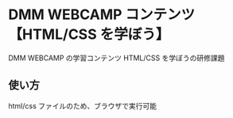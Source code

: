 # DMM WEBCAMP コンテンツ【HTML/CSS を学ぼう】

DMM WEBCAMP の学習コンテンツ HTML/CSS を学ぼうの研修課題

## 使い方

html/css ファイルのため、ブラウザで実行可能

